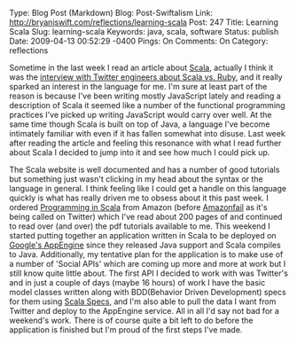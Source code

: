 Type: Blog Post (Markdown)
Blog: Post-Swiftalism
Link: http://bryanjswift.com/reflections/learning-scala
Post: 247
Title: Learning Scala
Slug: learning-scala
Keywords: java, scala, software
Status: publish
Date: 2009-04-13 00:52:29 -0400
Pings: On
Comments: On
Category: reflections

Sometime in the last week I read an article about [Scala][1], actually I think it was the [interview with Twitter engineers about Scala vs. Ruby][2], and it really sparked an interest in the language for me. I'm sure at least part of the reason is because I've been writing mostly JavaScript lately and reading a description of Scala it seemed like a number of the functional programming practices I've picked up writing JavaScript would carry over well. At the same time though Scala is built on top of Java, a language I've become intimately familiar with even if it has fallen somewhat into disuse. Last week after reading the article and feeling this resonance with what I read further about Scala I decided to jump into it and see how much I could pick up.

[1]: http://www.scala-lang.org
[2]: http://www.artima.com/scalazine/articles/twitter_on_scala.html

The Scala website is well documented and has a number of good tutorials but something just wasn't clicking in my head about the syntax or the language in general. I think feeling like I could get a handle on this language quickly is what has really driven me to obsess about it this past week. I ordered [Programming in Scala][3] from Amazon (before [Amazonfail][4] as it's being called on Twitter) which I've read about 200 pages of and continued to read over (and over) the pdf tutorials available to me. This weekend I started putting together an application written in Scala to be deployed on [Google's AppEngine][5] since they released Java support and Scala compiles to Java. Additionally, my tentative plan for the application is to make use of a number of 'Social APIs' which are coming up more and more at work but I still know quite little about. The first API I decided to work with was Twitter's and in just a couple of days (maybe 16 hours) of work I have the basic model classes written along with BDD(Behavior Driven Development) specs for them using [Scala Specs][6], and I'm also able to pull the data I want from Twitter and deploy to the AppEngine service. All in all I'd say not bad for a weekend's work. There is of course quite a bit left to do before the application is finished but I'm proud of the first steps I've made.

[3]: http://readernaut.com/bryanjswift/books/0981531601/programming-in-scala/
[4]: http://neteffect.foreignpolicy.com/posts/2009/04/12/amazonfail_and_the_politics_of_anti_corporate_cyber_activism
[5]: http://code.google.com/appengine
[6]: http://code.google.com/p/specs/
